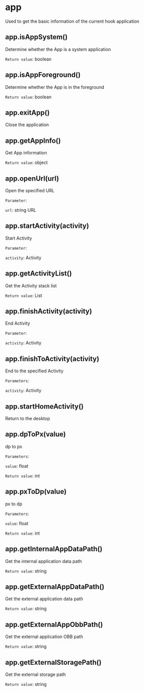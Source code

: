 # app

Used to get the basic information of the current hook application

## app.isAppSystem()

Determine whether the App is a system application

`Return value`: boolean

## app.isAppForeground()

Determine whether the App is in the foreground

`Return value`: boolean

## app.exitApp()

Close the application

## app.getAppInfo()

Get App information

`Return value`: object

## app.openUrl(url)

Open the specified URL

`Parameter`:

`url`: string URL

## app.startActivity(activity)

Start Activity

`Parameter`:

`activity`: Activity

## app.getActivityList()

Get the Activity stack list

`Return value`: List<Activity>

## app.finishActivity(activity)

End Activity

`Parameter`:

`activity`: Activity

## app.finishToActivity(activity)

End to the specified Activity

`Parameters`:

`activity`: Activity

## app.startHomeActivity()

Return to the desktop

## app.dpToPx(value)

dp to px

`Parameters`:

`value`: float

`Return value`: int

## app.pxToDp(value)

px to dp

`Parameters`:

`value`: float

`Return value`: int

## app.getInternalAppDataPath()

Get the internal application data path

`Return value`: string

## app.getExternalAppDataPath()

Get the external application data path

`Return value`: string

## app.getExternalAppObbPath()

Get the external application OBB path

`Return value`: string

## app.getExternalStoragePath()

Get the external storage path

`Return value`: string
